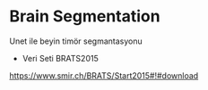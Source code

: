 # Brain Segmentation

Unet ile beyin timör segmantasyonu

* Veri Seti BRATS2015

https://www.smir.ch/BRATS/Start2015#!#download
